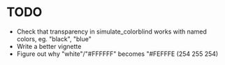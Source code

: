 TODO
=====

- Check that transparency in simulate_colorblind works with named colors, eg. "black", "blue"
- Write a better vignette
- Figure out why "white"/"#FFFFFF" becomes "#FEFFFE (254 255 254)
